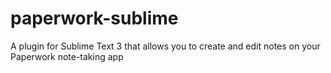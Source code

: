 # paperwork-sublime
A plugin for Sublime Text 3 that allows you to create and edit notes on your Paperwork note-taking app
